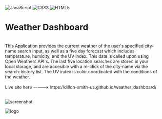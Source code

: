 <img alt="JavaScript" src="https://img.shields.io/badge/javascript-%23323330.svg?style=for-the-badge&logo=javascript&logoColor=%23F7DF1E"/>
<img alt="CSS3" src="https://img.shields.io/badge/css3-%231572B6.svg?style=for-the-badge&logo=css3&logoColor=white"/>
<img alt="HTML5" src="https://img.shields.io/badge/html5-%23E34F26.svg?style=for-the-badge&logo=html5&logoColor=white"/>
<h1>Weather Dashboard</h1>
<br>
This Application provides the current weather of the user's specified city-name search input, as well as a five day forecast which includes temperature, humidity, and the UV index. This data is called upon using Open Weathers API's. The last five location searches are stored in your local storage, and are accesible with a re-click of the city-name via the search-history list. The UV index is color coordinated with the conditions of the weather.
<br>
<br>
Live site here -----> https://dillon-smith-us.github.io/weather_dashboard/
<br>
<br>

![screenshot](https://i.ibb.co/0jrpNXD/screenshot.png)

![logo](https://i.ibb.co/PG4mk94/dillonsmithlogo-01.png)
